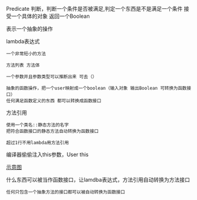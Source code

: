 Predicate
判断，判断一个条件是否被满足,判定一个东西是不是满足一个条件
接受一个具体的对象 返回一个Boolean 

表示一个抽象的操作

lambda表达式

    一个非常短小的方法
    
    方法列表 方法体

    一个参数并且参数类型可以推断出来 可去（）

    抽象的函数操作，把一个user映射成一个boolean（输入对象 输出Boolean 可转换为函数接口）
    任何满足函数定义的东西 都可以转换成函数接口

方法引用

    使用一个类名::静态方法的名字 
    把符合函数接口的静态方法自动转换为函数接口

    超过1行不用lambda用方法引用

编译器偷偷注入this参数，User this


[示意图](../png/Predicate.png)


什么东西可以被当作函数接口，让lamdba表达式，方法引用自动转换为方法接口

    任何只包含一个抽象方法的接口都可以被自动转换为函数接口
